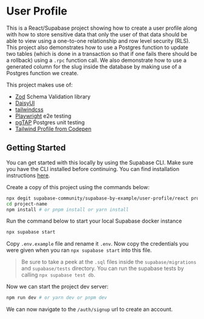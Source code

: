 # User Profile

This is a React/Supabase project showing how to create a user profile along with how to store sensitive data that only the user of that data should be able to view using a one-to-one relationship and row level security (RLS). This project also demonstrates how to use a Postgres function to update two tables (which is done in a transaction so that if one fails there should be a rollback) using a `.rpc` function call. We also demonstrate how to use a generated column for the slug inside the database by making use of a Postgres function we create.

This project makes use of:

- [Zod](https://zod.dev/) Schema Validation library
- [DaisyUI](https://daisyui.com/)
- [tailwindcss](https://tailwindcss.com/)
- [Playwright](https://playwright.dev/) e2e testing
- [pgTAP](https://pgtap.org/) Postgres unit testing
- [Tailwind Profile from Codepen](https://codepen.io/ScottWindon/pen/XWdbPLm)

## Getting Started

You can get started with this locally by using the Supabase CLI. Make sure you have the CLI installed before continuing. You can find installation instructions [here](https://supabase.com/docs/guides/cli).

Create a copy of this project using the commands below:

```bash
npx degit supabase-community/supabase-by-example/user-profile/react project-name
cd project-name
npm install # or pnpm install or yarn install
```

Run the command below to start your local Supabase docker instance

```bash
npx supabase start
```

Copy `.env.example` file and rename it `.env`. Now copy the credentials you were given when you ran `npx supabase start` into this file.

> Be sure to take a peek at the `.sql` files inside the `supabase/migrations` and `supabase/tests` directory. You can run the supabase tests by calling `npx supabase test db`.

Now we can start the project dev server:

```bash
npm run dev # or yarn dev or pnpm dev
```

We can now navigate to the `/auth/signup` url to create an account.
